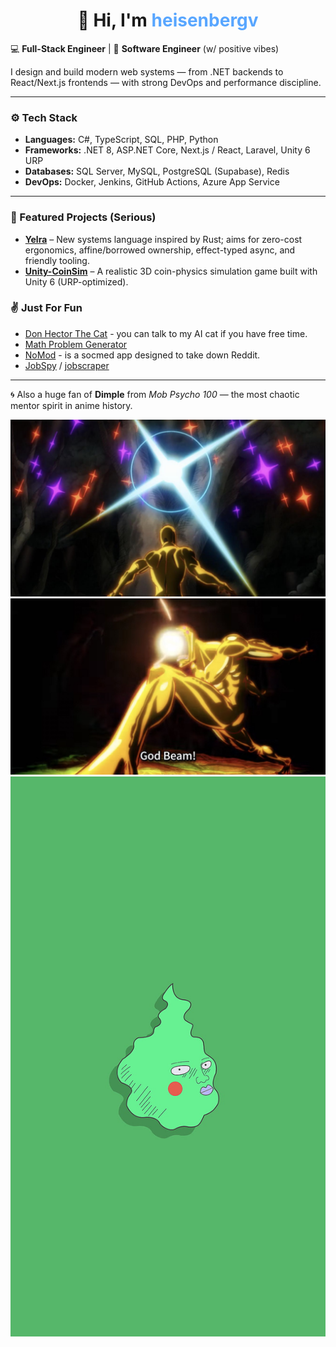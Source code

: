 <h1 align="center">👋 Hi, I'm <span style="color:#58a6ff;">heisenbergv</span></h1>


💻 **Full-Stack Engineer** | 🧠 **Software Engineer** (w/ positive vibes)

I design and build modern web systems — from .NET backends to React/Next.js frontends — with strong DevOps and performance discipline.  

---

### ⚙️ Tech Stack
- **Languages:** C#, TypeScript, SQL, PHP, Python  
- **Frameworks:** .NET 8, ASP.NET Core, Next.js / React, Laravel, Unity 6 URP  
- **Databases:** SQL Server, MySQL, PostgreSQL (Supabase), Redis  
- **DevOps:** Docker, Jenkins, GitHub Actions, Azure App Service  

---

### 🧩 Featured Projects (Serious)
- **[Yelra](https://github.com/heisenbergv1/yelra)** – New systems language inspired by Rust; aims for zero-cost ergonomics, affine/borrowed ownership, effect-typed async, and friendly tooling.
- **[Unity-CoinSim](#)** – A realistic 3D coin-physics simulation game built with Unity 6 (URP-optimized).

### ✌ Just For Fun
- [Don Hector The Cat](https://ai-chatbot-nksn.vercel.app/) - you can talk to my AI cat if you have free time.
- [Math Problem Generator](https://math-problem-generator-pi.vercel.app/)
- [NoMod](#) - is a socmed app designed to take down Reddit.
- [JobSpy](https://github.com/heisenbergv1/JobSpy) / [jobscraper](https://github.com/heisenbergv1/jobscraper)

---
<!--
## 🤔 Frequently Asked (and Mildly Concerning) Questions

### Q: What are you doing as a Software Engineer?
**A:** Most days we act like a product manager & designer. ChatGPT is our extremely enthusiastic intern—great at memory, surprisingly okay at vibes. The real job? Knowing **what** to build, **why** it matters, and **how** to build & ship it.

> TL;DR: We architect, design, and orchestrate. The code is the soundtrack.

### Q: How do we become an expert “vibe coder”?
**A:** Start by treating curiosity like a superpower. Ask weird, out-of-the-box, sideways questions. Pair intuition with first-principles thinking. You just vibe most of the time. But, there are hard times you must use curse words so ChatGPT truly understands your meaning.

> TL;DR: Vibes + rigor = senior energy.

---

### 💡 About the Name

The pseudonym **“heisenbergv1”** is a nod to **Werner Heisenberg**, the physicist behind the *Uncertainty Principle* — the idea that observation itself affects reality.  

The “**v1**” reminds me that every project — like every theory — begins with a **version one**, and improvement is an ongoing process of iteration and refinement.

Although my background is in **pragmatic software engineering**, I’m deeply drawn to **Physics and Mathematics** — not just as sciences, but as philosophies of precision, symmetry, and truth-seeking. 
I try to bring that same rigor and curiosity into code design, architecture, and system thinking.

> “In both physics and programming, clarity is not simplicity — it’s understanding the complexity so deeply that it looks simple.”


---
-->

🌀 Also a huge fan of **Dimple** from *Mob Psycho 100* — the most chaotic mentor spirit in anime history.  


<img src="https://github.com/heisenbergv1/heisenbergv1/blob/9a769d40e6329b76755cfa1005d07f2d00ed589e/dimple.jpg" />


<img src="https://github.com/heisenbergv1/heisenbergv1/blob/f2da7b756728b37af55e44f6205fa6420a9b2033/dimple_3.jpg" />


<img src="https://github.com/heisenbergv1/heisenbergv1/blob/f2da7b756728b37af55e44f6205fa6420a9b2033/dimple_2.jpg" />


